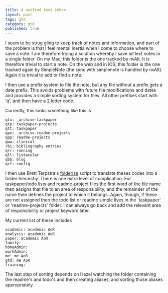 ```yaml
---
title: A unified text inbox
layout: post
tags: gtd
category: gtd
published: true
---
```


I seem to be strug gling to keep track of notes and information, and part of the problem is that I feel mental inertia when I come to choose where to save a note. I am therefore trying a solution whereby I save *all* text notes in a single folder. On my Mac, this folder is the one tracked by nvAlt. It is therefore trivial to start a note. On the web and in iOS, this folder is the one tracked again by SimpleNote (the sync with simplenote is handled by nvAlt). Again it is trivial to add or find a note.

I then use a prefix system to file the note, but any file without a prefix gets a date prefix. This avoids problems with future file modifications and dates and provides a simple sorting system for files. All other prefixes start with 'q', and then have a 2 letter code.

Currently, this looks something like this is

    qtx: _archive-taskpaper
    qtp: taskpaper-projects
    qtt: taskpaper
    qpx: _archive-readme-projects
    qpp: readme-projects
    qww: clinical
    rbi: bibliography entries
    qrr: running
    qll: listacular
    qbb: blog
    qcf: config

I then use Brett Terpstra's [folderize](http://brettterpstra.com/2014/05/04/folderize-sync-nvalt-notes-to-nested-folders/) script to translate theses codes into a folder hierarchy. There is one extra level of complication. For taskpaper/todo lists and readme-project files the first word of the file name then assigns that file to an area of responsibility, and the remainder of the name then defines the project to which it belongs. Again, though, if these are not assigned then the todo list or readme simple lives in the 'taskpaper' or 'readme-projects' folder. I can always go back and add the relevant area of responsibility or project keyword later.

My current list of these includes

    academic: academic AoR
    analysis: academic AoR
    paper: academic AoR
    family:
    homeAdmin:
    workAdmin:
    me: me AoR
    gtd: me AoR
    training: 
    
    
The last step of sorting depends on Hazel watching the folder containing the readme's and todo's and then creating aliases, and sorting those aliases appropriately.


